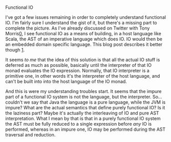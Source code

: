 Functional IO

I've got a few issues remaining in order to completely understand functional IO.
I'm fairly sure I understand the gist of it, but there's a missing part to
complete the picture. As I've already discussed on Twitter with Tony Morris[0],
I see functional IO as a means of building, in a host language like Scala, the
AST of an imperative language which does IO. IO would then be an embedded domain
specific language. This blog post describes it better though [1].

It seems *to me* that the idea of this solution is that all the actual
IO stuff is deferred as much as possible, basically until the interpreter of
that IO monad evaluates the IO expression. Normally, that IO interpreter is a
primitive one, in other words it's the interpreter of the host language, and
can't be built into into the host language of the IO monad.

And this is were my understanding troubles start. It seems that the impure part
of a functional IO system is not the language, but the interpreter. So... couldn't
we say that Java the language is a pure language, while the JVM is impure? What
are the actual semantics that define purely functional IO? Is it the laziness
part? Maybe it's actually the interleaving of IO and pure AST interpretation.
What I mean by that is that in a purely functional IO system the AST must be
fully reduced to a single expression before *any* IO is performed, whereas in
an impure one, IO may be performed during the AST traversal and reduction.



[0]: https://twitter.com/igstan/status/355313680134582272
[1]: http://chris-taylor.github.io/blog/2013/02/09/io-is-not-a-side-effect/
